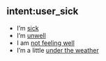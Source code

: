 ## intent:user_sick
- I’m [sick](Mood)
- I’m [unwell](Mood)
- I am [not feeling well](Mood)
- I’m a little [under the weather](Mood)
